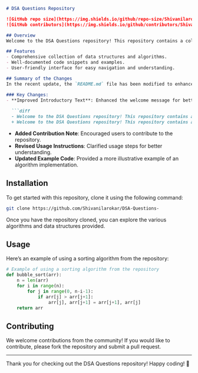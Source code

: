 ```markdown
# DSA Questions Repository

![GitHub repo size](https://img.shields.io/github/repo-size/Shivanilarokar/DSA-Questions-) 
![GitHub contributors](https://img.shields.io/github/contributors/Shivanilarokar/DSA-Questions-)

## Overview
Welcome to the DSA Questions repository! This repository contains a collection of data structures and algorithms designed to enhance your programming skills. 

## Features
- Comprehensive collection of data structures and algorithms.
- Well-documented code snippets and examples.
- User-friendly interface for easy navigation and understanding.

## Summary of the Changes
In the recent update, the `README.md` file has been modified to enhance clarity and user engagement.

### Key Changes:
- **Improved Introductory Text**: Enhanced the welcome message for better engagement.
  
  ```diff
  - Welcome to the DSA Questions repository! This repository contains a collection of data structures and algorithms designed to help you master coding interviews and improve your problem-solving skills.
  + Welcome to the DSA Questions repository! This repository contains a collection of data structures and algorithms designed to enhance your programming skills.
  ```

- **Added Contribution Note**: Encouraged users to contribute to the repository.
- **Revised Usage Instructions**: Clarified usage steps for better understanding.
- **Updated Example Code**: Provided a more illustrative example of an algorithm implementation.

## Installation
To get started with this repository, clone it using the following command:

```bash
git clone https://github.com/Shivanilarokar/DSA-Questions-
```

Once you have the repository cloned, you can explore the various algorithms and data structures provided.

## Usage
Here’s an example of using a sorting algorithm from the repository:

```python
# Example of using a sorting algorithm from the repository
def bubble_sort(arr):
    n = len(arr)
    for i in range(n):
        for j in range(0, n-i-1):
            if arr[j] > arr[j+1]:
                arr[j], arr[j+1] = arr[j+1], arr[j]
    return arr
```

## Contributing
We welcome contributions from the community! If you would like to contribute, please fork the repository and submit a pull request.

---

Thank you for checking out the DSA Questions repository! Happy coding! 🚀
```